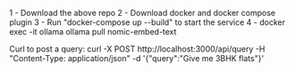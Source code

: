 1 - Download the above repo
2 - Download docker and docker compose plugin
3 - Run "docker-compose up --build" to start the service
4 - docker exec -it ollama ollama pull nomic-embed-text

Curl to post a query:
curl -X POST http://localhost:3000/api/query   -H "Content-Type: application/json"   -d '{"query":"Give me 3BHK flats"}'
